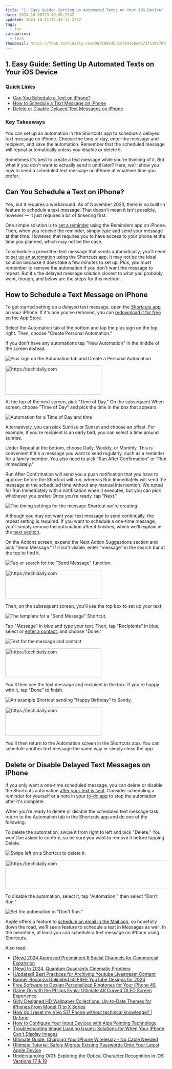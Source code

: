 ```yaml
---
title: "1. Easy Guide: Setting Up Automated Texts on Your iOS Device"
date: 2024-10-06T23:15:50.254Z
updated: 2024-10-11T17:42:13.273Z
tags:
  - ios
categories:
  - tech
thumbnail: https://thmb.techidaily.com/962100c4bb1cf841eba9a73f110c7891af5a14d4cf3e7d146e6c0272a50f3335.jpg
---
```


## 1. Easy Guide: Setting Up Automated Texts on Your iOS Device

### Quick Links

* [Can You Schedule a Text on iPhone?](https://fox-links.techidaily.com/new-transformative-guide-avian-video-avi-to-graphic-image-gif-in-filmora-for-2024/)
* [How to Schedule a Text Message on iPhone](https://facebook-record-videos.techidaily.com/updated-streamlining-quality-youtubes-best-video-improvement-strategies/)
* [Delete or Disable Delayed Text Messages on iPhone](https://fake-location.techidaily.com/how-to-fix-my-lava-blaze-2-5g-location-is-wrong-drfone-by-drfone-virtual-android/)

### Key Takeaways

 You can set up an automation in the Shortcuts app to schedule a delayed text message on iPhone. Choose the time of day, enter the message and recipient, and save the automation. Remember that the scheduled message will repeat automatically unless you disable or delete it.

 Sometimes it's best to create a text message while you're thinking of it. But what if you don't want to actually send it until later? Here, we'll show you how to send a scheduled text message on iPhone at whatever time you prefer.

##  Can You Schedule a Text on iPhone?

 Yes, but it requires a workaround. As of November 2023, there is no built-in feature to schedule a text message. That doesn't mean it isn't possible, however — it just requires a bit of tinkering first.

 One simple solution is to [set a reminder](https://win-answers.techidaily.com/troubleshoot-rogue-platform-resolve-constant-pc-collapses-and-play-smoothly/) using the Reminders app on iPhone. Then, when you receive the reminder, simply type and send your message at that time. However, that requires you to have access to your phone at the time you planned, which may not be the case.

 To schedule a prewritten text message that sends automatically, you'll need to [set up an automation](https://tech-savvy.techidaily.com/discover-a-wiser-way-to-web-search-with-bings-new-ai-feature/) using the Shortcuts app. It may not be the ideal solution because it does take a few minutes to set up. Plus, you must remember to remove the automation if you don't want the message to repeat. But it's the delayed message solution closest to what you probably want, though, and below are the steps for this method.

##  How to Schedule a Text Message on iPhone

 To get started setting up a delayed text message, open the [Shortcuts app](https://fox-http.techidaily.com/new-the-ultimate-guide-to-gopro-hero5-time-lapse-photography/) on your iPhone. If it's one you've removed, you can [redownload it for free on the App Store](https://apps.apple.com/us/app/shortcuts/id915249334).

 Select the Automation tab at the bottom and tap the plus sign on the top right. Then, choose "Create Personal Automation."

 If you don't have any automations tap "New Automation" in the middle of the screen instead.

![Plus sign on the Automation tab and Create a Personal Automation](https://static1.howtogeekimages.com/wordpress/wp-content/uploads/2022/12/PersonalAutomation-iPhoneScheduleText.png) 

<!-- affiliate ads begin -->
<a href="https://aligracehair.sjv.io/c/5597632/1886015/19272" target="_top" id="1886015">
  <img src="//a.impactradius-go.com/display-ad/19272-1886015" border="0" alt="https://techidaily.com" width="300" height="90"/>
</a>
<img height="0" width="0" src="https://aligracehair.sjv.io/i/5597632/1886015/19272" style="position:absolute;visibility:hidden;" border="0" />
<!-- affiliate ads end -->

 At the top of the next screen, pick "Time of Day." On the subsequent When screen, choose "Time of Day" and pick the time in the box that appears.

![Automation for a Time of Day and time](https://static1.howtogeekimages.com/wordpress/wp-content/uploads/2022/12/TimeOfDay-iPhoneScheduleText.png) 

 Alternatively, you can pick Sunrise or Sunset and choose an offset. For example, if you're recipient is an early bird, you can select a time around sunrise.

 Under Repeat at the bottom, choose Daily, Weekly, or Monthly. This is convenient if it's a message you want to send regularly, such as a reminder for a family member. You also need to pick "Run After Confirmation" or "Run Immediately."

 Run After Confirmation will send you a push notification that you have to approve before the Shortcut will run, whereas Run Immediately will send the message at the scheduled time without any manual intervention. We opted for Run Immediately with a notification when it executes, but you can pick whichever you prefer. Once you're ready, tap "Next."

![The timing settings for the message Shortcut we're creating.](https://static1.howtogeekimages.com/wordpress/wp-content/uploads/2023/11/1-run-imemdiately.png) 

 Although you may not want your text message to send continually, the repeat setting is required. If you want to schedule a one-time message, you'll simply remove the automation after it finishes, which we'll explain in the [next section](https://sim-unlock.techidaily.com/top-imei-unlokers-for-your-xiaomi-redmi-note-13-proplus-5g-phone-by-drfone-android/).

 On the Actions screen, expand the Next Action Suggestions section and pick "Send Message." If it isn't visible, enter "message" in the search bar at the top to find it.

![Tap or search for the "Send Message" function.](https://static1.howtogeekimages.com/wordpress/wp-content/uploads/2023/11/2-send-message.png) 

<!-- affiliate ads begin -->
<a href="https://aligracehair.sjv.io/c/5597632/1938677/19272" target="_top" id="1938677">
  <img src="//a.impactradius-go.com/display-ad/19272-1938677" border="0" alt="https://techidaily.com" width="300" height="90"/>
</a>
<img height="0" width="0" src="https://aligracehair.sjv.io/i/5597632/1938677/19272" style="position:absolute;visibility:hidden;" border="0" />
<!-- affiliate ads end -->

 Then, on the subsequent screen, you'll use the top box to set up your text.

![The template for a "Send Message" Shortcut.](https://static1.howtogeekimages.com/wordpress/wp-content/uploads/2023/11/3-send-settings.png) 

 Tap "Message" in blue and type your text. Then, tap "Recipients" in blue, select or [enter a contact](https://video-ai-editor.techidaily.com/updated-times-running-out-learn-to-add-a-countdown-timer-in-fcpx-now/), and choose "Done."

![Text for the message and contact](https://static1.howtogeekimages.com/wordpress/wp-content/uploads/2022/12/MessageRecipient-iPhoneScheduleText.png) 

<!-- affiliate ads begin -->
<a href="https://wigfever.sjv.io/c/5597632/1995803/22899" target="_top" id="1995803">
  <img src="//a.impactradius-go.com/display-ad/22899-1995803" border="0" alt="https://techidaily.com" width="300" height="90"/>
</a>
<img height="0" width="0" src="https://wigfever.sjv.io/i/5597632/1995803/22899" style="position:absolute;visibility:hidden;" border="0" />
<!-- affiliate ads end -->

 You'll then see the text message and recipient in the box. If you're happy with it, tap "Done" to finish.

![An example Shortcut sending "Happy Birthday" to Sandy.](https://static1.howtogeekimages.com/wordpress/wp-content/uploads/2023/11/4-happpy-bday-sandy.png) 

<!-- affiliate ads begin -->
<a href="https://aligracehair.sjv.io/c/5597632/1997690/19272" target="_top" id="1997690">
  <img src="//a.impactradius-go.com/display-ad/19272-1997690" border="0" alt="https://techidaily.com" width="300" height="90"/>
</a>
<img height="0" width="0" src="https://aligracehair.sjv.io/i/5597632/1997690/19272" style="position:absolute;visibility:hidden;" border="0" />
<!-- affiliate ads end -->

 You'll then return to the Automation screen in the Shortcuts app. You can schedule another text message the same way or simply close the app.

##  Delete or Disable Delayed Text Messages on iPhone

 If you only want a one-time scheduled message, you can delete or disable the Shortcuts automation [after your text is sent](https://extra-information.techidaily.com/new-5-best-4k-monitors-color-grading/). Consider scheduling a reminder for yourself or a note in your [to-do app](https://win-answers.techidaily.com/1723010594871-overcoming-launching-problems-in-rainbow-six-siege-fixed/) to stop the automation after it's complete.

 When you're ready to delete or disable the scheduled text message task, return to the Automation tab in the Shortcuts app and do one of the following:

 To delete the automation, swipe it from right to left and pick "Delete." You won't be asked to confirm, so be sure you want to remove it before tapping Delete.

![Swipe left on a Shortcut to delete it.](https://static1.howtogeekimages.com/wordpress/wp-content/uploads/2023/11/5-delete.png) 

<!-- affiliate ads begin -->
<a href="https://laganoo.pxf.io/c/5597632/1484939/16446" target="_top" id="1484939">
  <img src="//a.impactradius-go.com/display-ad/16446-1484939" border="0" alt="https://techidaily.com" width="728" height="90"/>
</a>
<img height="0" width="0" src="https://laganoo.pxf.io/i/5597632/1484939/16446" style="position:absolute;visibility:hidden;" border="0" />
<!-- affiliate ads end -->

 To disable the automation, select it, tap "Automation," then select "Don't Run."

![Set the automation to "Don't Run."](https://static1.howtogeekimages.com/wordpress/wp-content/uploads/2023/11/6-don-t-run.png) 

 Apple offers a feature to [schedule an email in the Mail app](https://android-unlock.techidaily.com/forgotten-the-voicemail-password-of-samsung-galaxy-f14-5g-try-these-fixes-by-drfone-android/), so hopefully down the road, we'll see a feature to schedule a text in Messages as well. In the meantime, at least you can schedule a text message on iPhone using Shortcuts.

<ins class="adsbygoogle"
     style="display:block"
     data-ad-format="autorelaxed"
     data-ad-client="ca-pub-7571918770474297"
     data-ad-slot="1223367746"></ins>

<ins class="adsbygoogle"
     style="display:block"
     data-ad-client="ca-pub-7571918770474297"
     data-ad-slot="8358498916"
     data-ad-format="auto"
     data-full-width-responsive="true"></ins>

<span class="atpl-alsoreadstyle">Also read:</span>
<div><ul>
<li><a href="https://fox-cloud.techidaily.com/new-2024-approved-preeminent-6-social-channels-for-commercial-expansion/"><u>[New] 2024 Approved Preeminent 6 Social Channels for Commercial Expansion</u></a></li>
<li><a href="https://fox-boxes.techidaily.com/new-in-2024-quantum-quadrants-cinematic-frontiers/"><u>[New] In 2024, Quantum Quadrants Cinematic Frontiers</u></a></li>
<li><a href="https://screen-sharing-recording.techidaily.com/updated-best-practices-for-archiving-youtube-livestream-content/"><u>[Updated] Best Practices for Archiving Youtube Livestream Content</u></a></li>
<li><a href="https://youtube-tips.techidaily.com/r-bonanza-unlimited-50-free-youtube-designs-for-2024/"><u>Banner Bonanza Unlimited 50 FREE YouTube Designs for 2024</u></a></li>
<li><a href="https://os-tips.techidaily.com/free-software-to-design-personalized-ringtones-for-your-iphone-4s/"><u>Free Software to Design Personalized Ringtones for Your iPhone 4S</u></a></li>
<li><a href="https://buynow-reviews.techidaily.com/game-on-with-the-philips-evnia-ultimate-49-curved-oled-screen-experience/"><u>Game On with the Philips Evnia: Ultimate 49 Curved OLED Screen Experience</u></a></li>
<li><a href="https://os-tips.techidaily.com/girly-designed-hd-wallpaper-collections-up-to-date-themes-for-iphones-from-model-11-to-x-series/"><u>Girly Designed HD Wallpaper Collections: Up-to-Date Themes for iPhones From Model 11 to X Series</u></a></li>
<li><a href="https://techidaily.com/how-do-i-reset-my-vivo-s17-phone-without-technical-knowledge-drfone-by-drfone-reset-android-reset-android/"><u>How do I reset my Vivo S17 Phone without technical knowledge? | Dr.fone</u></a></li>
<li><a href="https://hardware-help.techidaily.com/how-to-configure-your-input-devices-with-alps-pointing-technology/"><u>How to Configure Your Input Devices with Alps Pointing Technology</u></a></li>
<li><a href="https://os-tips.techidaily.com/troubleshooting-image-loading-issues-solutions-for-when-your-iphone-cant-display-images/"><u>Troubleshooting Image Loading Issues: Solutions for When Your iPhone Can't Display Images</u></a></li>
<li><a href="https://os-tips.techidaily.com/1723620275771-ultimate-guide-charging-your-iphone-wirelessly-no-cable-needed/"><u>Ultimate Guide: Charging Your iPhone Wirelessly - No Cable Needed</u></a></li>
<li><a href="https://os-tips.techidaily.com/ultimate-tutorial-safely-migrate-existing-passwords-onto-your-latest-apple-device/"><u>Ultimate Tutorial: Safely Migrate Existing Passwords Onto Your Latest Apple Device</u></a></li>
<li><a href="https://os-tips.techidaily.com/understanding-ocr-exploring-the-optical-character-recognition-in-ios-versions-17-and-18/"><u>Understanding OCR: Exploring the Optical Character Recognition in iOS Versions 17 & 18</u></a></li>
</ul></div>

